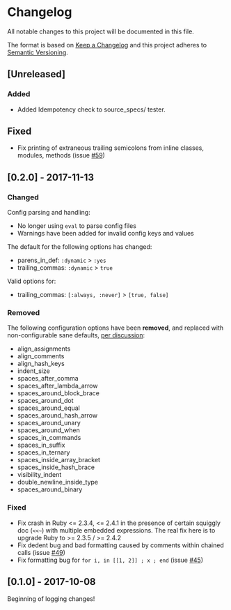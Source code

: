 # Changelog
All notable changes to this project will be documented in this file.

The format is based on [Keep a Changelog](http://keepachangelog.com/en/1.0.0/)
and this project adheres to [Semantic Versioning](http://semver.org/spec/v2.0.0.html).

## [Unreleased]
### Added
- Added Idempotency check to source_specs/ tester.

## Fixed
- Fix printing of extraneous trailing semicolons from inline classes, modules, methods (issue [#59](https://github.com/ruby-formatter/rufo/issues/59))

## [0.2.0] - 2017-11-13
### Changed
Config parsing and handling:
- No longer using `eval` to parse config files
- Warnings have been added for invalid config keys and values

The default for the following options has changed:
- parens_in_def: `:dynamic` > `:yes`
- trailing_commas: `:dynamic` > `true`

Valid options for:
- trailing_commas: `[:always, :never]` > `[true, false]`

### Removed
The following configuration options have been **removed**, and replaced with non-configurable sane defaults, [per discussion](https://github.com/ruby-formatter/rufo/issues/2):
- align_assignments
- align_comments
- align_hash_keys
- indent_size
- spaces_after_comma
- spaces_after_lambda_arrow
- spaces_around_block_brace
- spaces_around_dot
- spaces_around_equal
- spaces_around_hash_arrow
- spaces_around_unary
- spaces_around_when
- spaces_in_commands
- spaces_in_suffix
- spaces_in_ternary
- spaces_inside_array_bracket
- spaces_inside_hash_brace
- visibility_indent
- double_newline_inside_type
- spaces_around_binary

### Fixed
- Fix crash in Ruby <= 2.3.4, <= 2.4.1 in the presence of certain squiggly doc (`<<~`) with multiple embedded expressions. The real fix here is to upgrade Ruby to >= 2.3.5 / >= 2.4.2
- Fix dedent bug and bad formatting caused by comments within chained calls (issue [#49](https://github.com/ruby-formatter/rufo/issues/49))
- Fix formatting bug for `for i, in [[1, 2]] ; x ; end` (issue [#45](https://github.com/ruby-formatter/rufo/issues/45))

## [0.1.0] - 2017-10-08
Beginning of logging changes!
